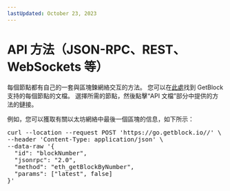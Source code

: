 ```yaml
---
lastUpdated: October 23, 2023
---
```


# API 方法（JSON-RPC、REST、WebSockets 等）
每個節點都有自己的一套與區塊鍊網絡交互的方法。 您可以在[此處](https://getblock.io/docs/nodes-endpoints/)找到 GetBlock 支持的每個節點的文檔。 選擇所需的節點，然後點擊“API 文檔”部分中提供的方法的鏈接。

例如，您可以獲取有關以太坊網絡中最後一個區塊的信息，如下所示：
<pre>
curl --location --request POST 'https://go.getblock.io/<ACCESS-TOKEN>/' \
--header 'Content-Type: application/json' \
--data-raw '{
  "id": "blockNumber",
  "jsonrpc": "2.0",
  "method": "eth_getBlockByNumber",
  "params": ["latest", false]
}'
</pre>
